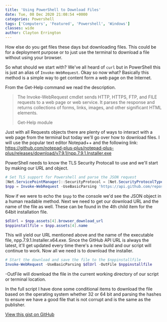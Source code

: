 ```yaml
---
title: 'Using PowerShell to Download Files'
date: Tue, 08 Dec 2020 21:08:54 +0000
categories: Powershell
tags: ['Computers', 'Featured', 'Powershell', 'Windows']
classes: wide
author: Clayton Errington
---
```


How else do you get files these days but downloading files. This could be for a deployment purpose or to just use the terminal to download a file without using your browser.

So what should we start with? We've all heard of `curl` but in PowerShell this is just an alias of `Invoke-WebRequest`. Okay so now what? Basically this method is a simple way to get content form a web page on the Internet.

From the Get-Help command we read the description.

> The Invoke-WebRequest cmdlet sends HTTP, HTTPS, FTP, and FILE requests to a web page or web service. It parses the response and returns collections of forms, links, images, and other significant HTML elements.
> 
> Get-Help module

Just with all Requests objects there are plenty of ways to interact with a web page from the terminal but today we'll go over how to download files. I will use the popular text editor Notepad++ and the following link: https://github.com/notepad-plus-plus/notepad-plus-plus/releases/download/v7.9.1/npp.7.9.1.Installer.exe

PowerShell needs to know the TLS Security Protocall to use and we'll start by making our URL and object.

```powershell
# Set TLS support for Powershell and parse the JSON request
[Net.ServicePointManager]::SecurityProtocol = [Net.SecurityProtocolType]::Tls12
$npp = Invoke-WebRequest -UseBasicParsing 'https://api.github.com/repos/notepad-plus-plus/notepad-plus-plus/releases/latest' | ConvertFrom-Json
```

Now if we were to echo the `$npp` to the console we'd see the JSON object in a human readable method. Next we need to get our download URL and the name of the file as well. These can be found in the 4th child item for the 64bit installation file.

```powershell
$dlUrl = $npp.assets[4].browser_download_url 
$nppinstallfile = $npp.assets[4].name
```

This will yield our URL mentioned above and the name of the executable file, npp.7.9.1.Installer.x64.exe. Since the GitHub API URL is always the latest, it'll get updated every time there's a new build and our script will continue to work. Now all we need is to download the installer.

```powershell
# Start the download and save the file to the $nppinstallfile
Invoke-WebRequest -UseBasicParsing $dlUrl -OutFile $nppinstallfile
```

-OutFile will download the file in the current working directory of our script or terminal location.

In the full script I have done some conditional items to download the file based on the operating system whether 32 or 64 bit and parsing the hashes to ensure we have a good file that is not corrupt and is the same as the publisher.

<a href="https://gist.github.com/cjerrington/bc95d40750c04680d814dc42fda2b6c6">View this gist on GitHub</a>